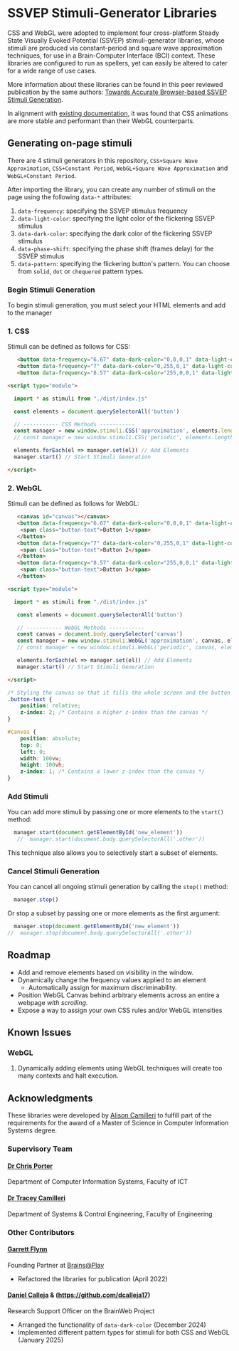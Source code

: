# SSVEP Stimuli-Generator Libraries

CSS and WebGL were adopted to implement four cross-platform Steady State Visually Evoked Potential (SSVEP) stimuli-generator libraries, whose stimuli are produced via constant-period and square wave approximation techniques, for use in a Brain-Computer Interface (BCI) context. These libraries are configured to run as spellers, yet can easily be altered to cater for a wide range of use cases.

More information about these libraries can be found in this peer reviewed publication by the same authors: [Towards Accurate Browser-based SSVEP Stimuli Generation](https://www.scitepress.org/Papers/2020/101594/pdf/index.html).

In alignment with [existing documentation](https://developer.mozilla.org/en-US/docs/Web/Performance/CSS_JavaScript_animation_performance), it was found that CSS animations are more stable and performant than their WebGL counterparts.

## Generating on-page stimuli
There are 4 stimuli generators in this repository, `CSS+Square Wave Approximation`, `CSS+Constant Period`, `WebGL+Square Wave Approximation` and `WebGL+Constant Period`.

After importing the library, you can create any number of stimuli on the page using the following `data-*` attributes:

1. `data-frequency`: specifying the SSVEP stimulus frequency
2. `data-light-color`: specifying the light color of the flickering SSVEP stimulus
3. `data-dark-color`: specifying the dark color of the flickering SSVEP stimulus 
4. `data-phase-shift`: specifying the phase shift (frames delay) for the SSVEP stimulus
5. `data-pattern`: specifying the flickering button's pattern. You can choose from `solid`, `dot` or `chequered` pattern types.

### Begin Stimuli Generation
To begin stimuli generation, you must select your HTML elements and add to the manager

### 1. CSS
Stimuli can be defined as follows for CSS:

```html
   <button data-frequency="6.67" data-dark-color="0,0,0,1" data-light-color="255,255,255,1" data-phase-shift="0" data-pattern="solid">Button 1</button>
   <button data-frequency="7" data-dark-color="0,255,0,1" data-light-color="0,0,255,1" data-phase-shift="0" data-pattern="chequered">Button 2</button>
   <button data-frequency="8.57" data-dark-color="255,0,0,1" data-light-color="0,0,255,1" data-phase-shift="0" data-pattern="dot">Button 3</button>
```

```html
<script type="module">

  import * as stimuli from "./dist/index.js"

  const elements = document.querySelectorAll('button')

  // ----------- CSS Methods -----------
  const manager = new window.stimuli.CSS('approximation', elements.length)
  // const manager = new window.stimuli.CSS('periodic', elements.length)   

  elements.forEach(el => manager.set(el)) // Add Elements
  manager.start() // Start Stimuli Generation

</script>
```


### 2. WebGL
Stimuli can be defined as follows for WebGL:

```html
   <canvas id="canvas"></canvas>
   <button data-frequency="6.67" data-dark-color="0,0,0,1" data-light-color="255,255,255,1" data-phase-shift="0" data-pattern="solid">
    <span class="button-text">Button 1</span>
   </button>
   <button data-frequency="7" data-dark-color="0,255,0,1" data-light-color="0,0,255,1" data-phase-shift="0" data-pattern="chequered">
    <span class="button-text">Button 2</span>
   </button>
   <button data-frequency="8.57" data-dark-color="255,0,0,1" data-light-color="0,0,255,1" data-phase-shift="0" data-pattern="dot">
    <span class="button-text">Button 3</span>
   </button>
```

```html
<script type="module">

  import * as stimuli from "./dist/index.js"

   const elements = document.querySelectorAll('button')

   // ----------- WebGL Methods -----------
   const canvas = document.body.querySelector('canvas')
   const manager = new window.stimuli.WebGL('approximation', canvas, elements.length)
   // const manager = new window.stimuli.WebGL('periodic', canvas, elements.length) 

   elements.forEach(el => manager.set(el)) // Add Elements
   manager.start() // Start Stimuli Generation

</script>
```

```css 
/* Styling the canvas so that it fills the whole screen and the button text above the canvas */
.button-text {
    position: relative;
    z-index: 2; /* Contains a higher z-index than the canvas */   
}

#canvas {
    position: absolute;
    top: 0;
    left: 0;
    width: 100vw;
    height: 100vh;
    z-index: 1; /* Contains a lower z-index than the canvas */
}
```


### Add Stimuli
You can add more stimuli by passing one or more elements to the `start()` method:

``` javascript
  manager.start(document.getElementById('new_element'))
   //  manager.start(document.body.querySelectorAll('.other'))
```

This technique also allows you to selectively start a subset of elements.

### Cancel Stimuli Generation
You can cancel all ongoing stimuli generation by calling the `stop()` method:

``` javascript
  manager.stop()
```

Or stop a subset by passing one or more elements as the first argument:

``` javascript
  manager.stop(document.getElementById('new_element'))
//  manager.stop(document.body.querySelectorAll('.other'))
```


## Roadmap
- Add and remove elements based on visibility in the window.
- Dynamically change the frequency values applied to an element
   - Automatically assign for maximum discriminability.
- Position WebGL Canvas behind arbitrary elements across an entire a webpage *with scrolling*.
- Expose a way to assign your own CSS rules and/or WebGL intensities


## Known Issues
### WebGL
1. Dynamically adding elements using WebGL techniques will create too many contexts and halt execution.

## Acknowledgments
These libraries were developed by [Alison Camilleri](https://github.com/alison-camilleri) to fulfill part of the requirements for the award of a Master of Science in Computer Information Systems degree.

### Supervisory Team
####  [Dr Chris Porter](https://www.um.edu.mt/profile/chrisporter)
Department of Computer Information Systems, Faculty of ICT

####  [Dr Tracey Camilleri](https://www.um.edu.mt/profile/traceycamilleri)
Department of Systems & Control Engineering, Faculty of Engineering

### Other Contributors
#### [Garrett Flynn](https://github.com/garrettmflynn)
Founding Partner at [Brains@Play](https://github.com/brainsatplay) 
  - Refactored the libraries for publication (April 2022)

#### [Daniel Calleja](https://github.com/daniel-calleja17) & (https://github.com/dcalleja17)
Research Support Officer on the BrainWeb Project
  - Arranged the functionality of `data-dark-color` (December 2024)
  - Implemented different pattern types for stimuli for both CSS and WebGL (January 2025)